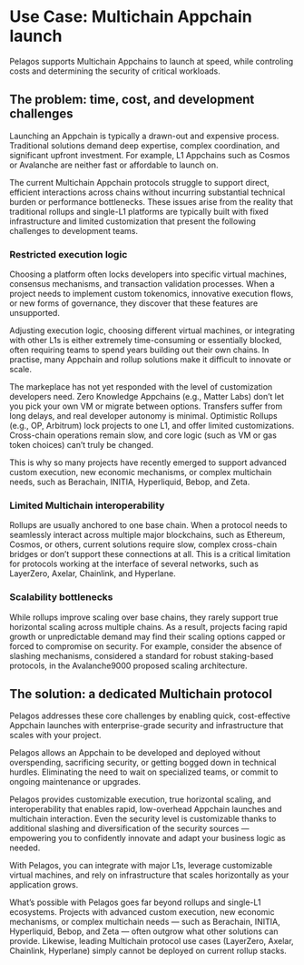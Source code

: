 # Use Case: Multichain Appchain launch

Pelagos supports Multichain Appchains to launch at speed, while controling costs and determining the security of critical workloads.

## The problem: time, cost, and development challenges

Launching an Appchain is typically a drawn-out and expensive process. Traditional solutions demand deep expertise, complex coordination, and significant upfront investment. For example, L1 Appchains such as Cosmos or Avalanche are neither fast or affordable to launch on.

The current Multichain Appchain protocols struggle to support direct, efficient interactions across chains without incurring substantial technical burden or performance bottlenecks. These issues arise from the reality that traditional rollups and single-L1 platforms are typically built with fixed infrastructure and limited customization that present the following challenges to development teams.

### Restricted execution logic

Choosing a platform often locks developers into specific virtual machines, consensus mechanisms, and transaction validation processes. When a project needs to implement custom tokenomics, innovative execution flows, or new forms of governance, they discover that these features are unsupported. 

Adjusting execution logic, choosing different virtual machines, or integrating with other L1s is either extremely time-consuming or essentially blocked, often requiring teams to spend years building out their own chains. In practise, many Appchain and rollup solutions make it difficult to innovate or scale.

The markeplace has not yet responded with the level of customization developers need. Zero Knowledge Appchains (e.g., Matter Labs) don’t let you pick your own VM or migrate between options. Transfers suffer from long delays, and real developer autonomy is minimal. Optimistic Rollups (e.g., OP, Arbitrum) lock projects to one L1, and offer limited customizations. Cross-chain operations remain slow, and core logic (such as VM or gas token choices) can’t truly be changed.

This is why so many projects have recently emerged to support advanced custom execution, new economic mechanisms, or complex multichain needs, such as Berachain, INITIA, Hyperliquid, Bebop, and Zeta.

### Limited Multichain interoperability

Rollups are usually anchored to one base chain. When a protocol needs to seamlessly interact across multiple major blockchains, such as Ethereum, Cosmos, or others, current solutions require slow, complex cross-chain bridges or don’t support these connections at all. This is a critical limitation for protocols working at the interface of several networks, such as LayerZero, Axelar, Chainlink, and Hyperlane.

### Scalability bottlenecks

While rollups improve scaling over base chains, they rarely support true horizontal scaling across multiple chains. As a result, projects facing rapid growth or unpredictable demand may find their scaling options capped or forced to compromise on security. For example, consider the absence of slashing mechanisms, considered a standard for robust staking-based protocols, in the Avalanche9000 proposed scaling architecture.

## The solution: a dedicated Multichain protocol

Pelagos addresses these core challenges by enabling quick, cost-effective Appchain launches with enterprise-grade security and infrastructure that scales with your project.

Pelagos allows an Appchain to be developed and deployed without overspending, sacrificing security, or getting bogged down in technical hurdles. Eliminating the need to wait on specialized teams, or commit to ongoing maintenance or upgrades. 

Pelagos provides customizable execution, true horizontal scaling, and interoperability that enables rapid, low-overhead Appchain launches and multichain interaction. Even the security level is customizable thanks to additional slashing and diversification of the security sources &mdash; empowering you to confidently innovate and adapt your business logic as needed.

With Pelagos, you can integrate with major L1s, leverage customizable virtual machines, and rely on infrastructure that scales horizontally as your application grows. 

What’s possible with Pelagos goes far beyond rollups and single-L1 ecosystems. Projects with advanced custom execution, new economic mechanisms, or complex multichain needs &mdash; such as Berachain, INITIA, Hyperliquid, Bebop, and Zeta &mdash; often outgrow what other solutions can provide. Likewise, leading Multichain protocol use cases (LayerZero, Axelar, Chainlink, Hyperlane) simply cannot be deployed on current rollup stacks.

